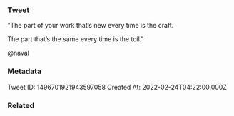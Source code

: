 ### Tweet
"The part of your work that’s new every time is the craft. 

The part that’s the same every time is the toil."

@naval

### Metadata
Tweet ID: 1496701921943597058
Created At: 2022-02-24T04:22:00.000Z

### Related

